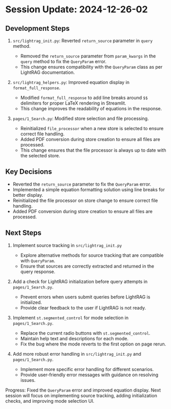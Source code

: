 # Session Update: 2024-12-26-02

## Development Steps

1.  `src/lightrag_init.py`: Reverted `return_source` parameter in `query` method.
    -   Removed the `return_source` parameter from `param_kwargs` in the `query` method to fix the `QueryParam` error.
    -   This change ensures compatibility with the `QueryParam` class as per LightRAG documentation.

2.  `src/lightrag_helpers.py`: Improved equation display in `format_full_response`.
    -   Modified `format_full_response` to add line breaks around `$$` delimiters for proper LaTeX rendering in Streamlit.
    -   This change improves the readability of equations in the response.

3.  `pages/1_Search.py`: Modified store selection and file processing.
    -   Reinitialized `file_processor` when a new store is selected to ensure correct file handling.
    -   Added PDF conversion during store creation to ensure all files are processed.
    -   This change ensures that the file processor is always up to date with the selected store.

## Key Decisions

-   Reverted the `return_source` parameter to fix the `QueryParam` error.
-   Implemented a simple equation formatting solution using line breaks for better display.
-   Reinitialized the file processor on store change to ensure correct file handling.
-   Added PDF conversion during store creation to ensure all files are processed.

## Next Steps

1.  Implement source tracking in `src/lightrag_init.py`
    -   Explore alternative methods for source tracking that are compatible with `QueryParam`.
    -   Ensure that sources are correctly extracted and returned in the query response.

2.  Add a check for LightRAG initialization before query attempts in `pages/1_Search.py`.
    -   Prevent errors when users submit queries before LightRAG is initialized.
    -   Provide clear feedback to the user if LightRAG is not ready.

3.  Implement `st.segmented_control` for mode selection in `pages/1_Search.py`.
    -   Replace the current radio buttons with `st.segmented_control`.
    -   Maintain help text and descriptions for each mode.
    -   Fix the bug where the mode reverts to the first option on page rerun.

4.  Add more robust error handling in `src/lightrag_init.py` and `pages/1_Search.py`.
    -   Implement more specific error handling for different scenarios.
    -   Provide user-friendly error messages with guidance on resolving issues.

Progress: Fixed the `QueryParam` error and improved equation display. Next session will focus on implementing source tracking, adding initialization checks, and improving mode selection UI. 